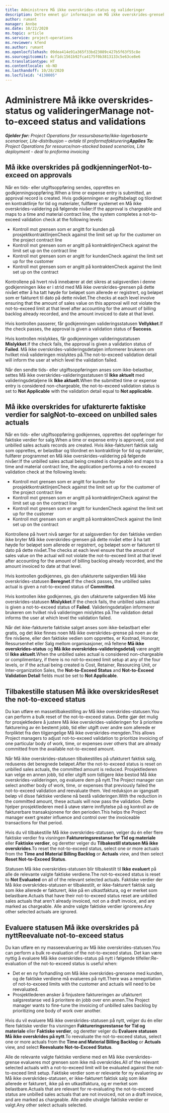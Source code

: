 ```yaml
---
title: Administrere Må ikke overskrides-status og valideringer
description: Dette emnet gir informasjon om Må ikke overskrides-grensekontrollene som utføres i Project Operations.
author: rumant
manager: Annbe
ms.date: 10/22/2020
ms.topic: article
ms.service: project-operations
ms.reviewer: kfend
ms.author: rumant
ms.openlocfilehash: 09dea414e91a365f33bd23089c427b5f63f55c8e
ms.sourcegitcommit: 4cf1dc1561b92fca4175f0b3813133c5e63ce8e6
ms.translationtype: HT
ms.contentlocale: nb-NO
ms.lasthandoff: 10/28/2020
ms.locfileid: "4130005"
---
```

# <a name="manage-not-to-exceed-status-and-validations"></a><span data-ttu-id="791fa-103">Administrere Må ikke overskrides-status og valideringer</span><span class="sxs-lookup"><span data-stu-id="791fa-103">Manage not-to-exceed status and validations</span></span> 

<span data-ttu-id="791fa-104">_**Gjelder for:** Project Operations for ressursbaserte/ikke-lagerbaserte scenarioer, Lite-distribusjon – avtale til proformafakturering_</span><span class="sxs-lookup"><span data-stu-id="791fa-104">_**Applies To:** Project Operations for resource/non-stocked based scenarios, Lite deployment - deal to proforma invoicing_</span></span>

## <a name="not-to-exceed-on-approvals"></a><span data-ttu-id="791fa-105">Må ikke overskrides på godkjenninger</span><span class="sxs-lookup"><span data-stu-id="791fa-105">Not-to-exceed on approvals</span></span>

<span data-ttu-id="791fa-106">Når en tids- eller utgiftsoppføring sendes, opprettes en godkjenningsoppføring.</span><span class="sxs-lookup"><span data-stu-id="791fa-106">When a time or expense entry is submitted, an approval record is created.</span></span> <span data-ttu-id="791fa-107">Hvis godkjenningen er avgiftsbelagt og tilordnet en kontraktlinje for tid og materialer, fullfører systemet en Må ikke overskrides-validering på følgende nivåer:</span><span class="sxs-lookup"><span data-stu-id="791fa-107">If the approval is chargeable and maps to a time and material contract line, the system completes a not-to-exceed validation check at the following levels:</span></span>

  - <span data-ttu-id="791fa-108">Kontroll mot grensen som er angitt for kunden på prosjektkontraktlinjen</span><span class="sxs-lookup"><span data-stu-id="791fa-108">Check against the limit set up for the customer on the project contract line</span></span>
  - <span data-ttu-id="791fa-109">Kontroll mot grensen som er angitt på kontraktlinjen</span><span class="sxs-lookup"><span data-stu-id="791fa-109">Check against the limit set up on the contract line</span></span>
  - <span data-ttu-id="791fa-110">Kontroll mot grensen som er angitt for kunden</span><span class="sxs-lookup"><span data-stu-id="791fa-110">Check against the limit set up for the customer</span></span>
  - <span data-ttu-id="791fa-111">Kontroll mot grensen som er angitt på kontrakten</span><span class="sxs-lookup"><span data-stu-id="791fa-111">Check against the limit set up on the contract</span></span>

<span data-ttu-id="791fa-112">Kontrollene på hvert nivå innebærer at det sikres at salgsverdien i denne godkjenningen ikke er i strid med Må ikke overskrides-grensen på dette nivået etter å ha tatt høyde for beløpet som allerede er registrert, og beløpet som er fakturert til dato på dette nivået.</span><span class="sxs-lookup"><span data-stu-id="791fa-112">The checks at each level involve ensuring that the amount of sales value on this approval will not violate the not-to-exceed limit at that level after accounting for the amount of billing backlog already recorded, and the amount invoiced to date at that level.</span></span>

<span data-ttu-id="791fa-113">Hvis kontrollen passerer, får godkjenningen valideringsstatusen **Vellykket**.</span><span class="sxs-lookup"><span data-stu-id="791fa-113">If the check passes, the approval is given a validation status of **Success**.</span></span>

<span data-ttu-id="791fa-114">Hvis kontrollen mislykkes, får godkjenningen valideringsstatusen **Mislykket**.</span><span class="sxs-lookup"><span data-stu-id="791fa-114">If the check fails, the approval is given a validation status of **Failed**.</span></span> <span data-ttu-id="791fa-115">Må ikke overskrides-valideringsdetaljen informerer brukeren om hvilket nivå valideringen mislyktes på.</span><span class="sxs-lookup"><span data-stu-id="791fa-115">The not-to-exceed validation detail will inform the user at which level the validation failed.</span></span>

<span data-ttu-id="791fa-116">Når den sendte tids- eller utgiftsoppføringen anses som ikke-belastbar, settes Må ikke overskrides-valideringsstatusen til **Ikke aktuelt** med valideringsdetaljene lik **Ikke aktuelt**.</span><span class="sxs-lookup"><span data-stu-id="791fa-116">When the submitted time or expense entry is considered non-chargeable, the not-to-exceed validation status is set to **Not Applicable** with the validation detail equal to **Not applicable**.</span></span>

## <a name="not-to-exceed-on-unbilled-sales-actuals"></a><span data-ttu-id="791fa-117">Må ikke overskrides for ufakturerte faktiske verdier for salg</span><span class="sxs-lookup"><span data-stu-id="791fa-117">Not-to-exceed on unbilled sales actuals</span></span>

<span data-ttu-id="791fa-118">Når en tids- eller utgiftsoppføring godkjennes, opprettes det oppføringer for faktiske verdier for salg.</span><span class="sxs-lookup"><span data-stu-id="791fa-118">When a time or expense entry is approved, cost and unbilled sales actuals records are created.</span></span> <span data-ttu-id="791fa-119">Hvis ikke-fakturert faktisk salg som opprettes, er belastbar og tilordnet en kontraktlinje for tid og materialer, fullfører programmet en Må ikke overskrides-validering på følgende nivåer:</span><span class="sxs-lookup"><span data-stu-id="791fa-119">If the unbilled sales actual being created is chargeable and maps to a time and material contract line, the application performs a not-to-exceed validation check at the following levels:</span></span>

  - <span data-ttu-id="791fa-120">Kontroll mot grensen som er angitt for kunden for prosjektkontraktlinjen</span><span class="sxs-lookup"><span data-stu-id="791fa-120">Check against the limit set up for the customer of the project contract line</span></span>
  - <span data-ttu-id="791fa-121">Kontroll mot grensen som er angitt på kontraktlinjen</span><span class="sxs-lookup"><span data-stu-id="791fa-121">Check against the limit set up on the contract line</span></span>
  - <span data-ttu-id="791fa-122">Kontroll mot grensen som er angitt for kunden</span><span class="sxs-lookup"><span data-stu-id="791fa-122">Check against the limit set up for the customer</span></span>
  - <span data-ttu-id="791fa-123">Kontroll mot grensen som er angitt på kontrakten</span><span class="sxs-lookup"><span data-stu-id="791fa-123">Check against the limit set up on the contract</span></span>

<span data-ttu-id="791fa-124">Kontrollene på hvert nivå sørger for at salgsverdien for den faktiske verdien ikke bryter Må ikke overskrides-grensen på dette nivået etter å ha tatt høyde for beløpet som allerede er registrert, og beløpet som er fakturert til dato på dette nivået.</span><span class="sxs-lookup"><span data-stu-id="791fa-124">The checks at each level ensure that the amount of sales value on the actual will not violate the not-to-exceed limit at that level after accounting for the amount of billing backlog already recorded, and the amount invoiced to date at that level.</span></span>

<span data-ttu-id="791fa-125">Hvis kontrollen godkjennes, gis den ufakturerte salgverdien Må ikke overskrides-statusen **Beregnet**.</span><span class="sxs-lookup"><span data-stu-id="791fa-125">If the check passes, the unbilled sales actual is given a not-to-exceed status of **Committed**.</span></span>

<span data-ttu-id="791fa-126">Hvis kontrollen ikke godkjennes, gis den ufakturerte salgverdien Må ikke overskrides-statusen **Mislykket**.</span><span class="sxs-lookup"><span data-stu-id="791fa-126">If the check fails, the unbilled sales actual is given a not-to-exceed status of **Failed**.</span></span> <span data-ttu-id="791fa-127">Valideringsdetaljen informerer brukeren om hvilket nivå valideringen mislyktes på.</span><span class="sxs-lookup"><span data-stu-id="791fa-127">The validation detail informs the user at which level the validation failed.</span></span>

<span data-ttu-id="791fa-128">Når det ikke-fakturerte faktiske salget anses som ikke-belastbart eller gratis, og det ikke finnes noen Må ikke overskrides-grense på noen av de fire nivåene, eller den faktiske vedien som opprettes, er Kostnad, Honorar, Ressursenhet eller Salg mellom organisasjoner, må feltene **Må ikke overskrides-status** og **Må ikke overskrides-valideringsdetalj** være angitt til **Ikke aktuelt**.</span><span class="sxs-lookup"><span data-stu-id="791fa-128">When the unbilled sales actual is considered non-chargeable or complimentary, if there is no not-to-exceed limit setup at any of the four levels, or if the actual being created is Cost, Retainer, Resourcing Unit, or Inter-organization Sales, the **Not-to-Exceed Status** and **Not-to-Exceed Validation Detail** fields must be set to **Not Applicable**.</span></span>

## <a name="reset-the-not-to-exceed-status"></a><span data-ttu-id="791fa-129">Tilbakestille statusen Må ikke overskrides</span><span class="sxs-lookup"><span data-stu-id="791fa-129">Reset the not-to-exceed status</span></span>

<span data-ttu-id="791fa-130">Du kan utføre en massetilbakestilling av Må ikke overskrides-statusen.</span><span class="sxs-lookup"><span data-stu-id="791fa-130">You can perform a bulk reset of the not-to-exceed status.</span></span> <span data-ttu-id="791fa-131">Dette gjør det mulig for prosjektledere å justere Må ikke overskrides-valideringen for å prioritere fakturering av én bestemt jobb, tid eller utgift over andre som allerede er forpliktet fra den tilgjengelige Må ikke overskrides-mengden.</span><span class="sxs-lookup"><span data-stu-id="791fa-131">This allows Project managers to adjust not-to-exceed validation to prioritize invoicing of one particular body of work, time, or expenses over others that are already committed from the available not-to-exceed amount.</span></span>

<span data-ttu-id="791fa-132">Når Må ikke overskrides-statusen tilbakestilles på ufakturert faktisk salg, reduseres det beregnede beløpet.</span><span class="sxs-lookup"><span data-stu-id="791fa-132">After the not-to-exceed status is reset on unbilled sales actuals, the committed amount is reduced.</span></span> <span data-ttu-id="791fa-133">Prosjektlederen kan velge en annen jobb, tid eller utgift som tidligere ikke bestod Må ikke overskrides-valideringen, og evaluere dem på nytt.</span><span class="sxs-lookup"><span data-stu-id="791fa-133">The Project manager can select another body of work, time, or expenses that previously failed the not-to-exceed validation and reevaluate them.</span></span> <span data-ttu-id="791fa-134">Ved reduksjon av igangsatt beløp vil disse faktiske verdiene nå bestå valideringen.</span><span class="sxs-lookup"><span data-stu-id="791fa-134">With the reduction in the committed amount, these actuals will now pass the validation.</span></span> <span data-ttu-id="791fa-135">Dette hjelper prosjektlederen med å utøve større innflytelse på og kontroll av de fakturerbare transaksjonene for den perioden.</span><span class="sxs-lookup"><span data-stu-id="791fa-135">This helps the Project manager exert greater influence and control over the invoiceable transactions for that period.</span></span>

<span data-ttu-id="791fa-136">Hvis du vil tilbakestille Må ikke overskrides-statusen, velger du én eller flere faktiske verdier fra visningen **Faktureringsrestanse for Tid og materiale** eller **Faktiske verdier**, og deretter velger du **Tilbakestill statusen Må ikke overskrides**.</span><span class="sxs-lookup"><span data-stu-id="791fa-136">To reset the not-to-exceed status, select one or more actuals from the **Time and Material Billing Backlog** or **Actuals** view, and then select **Reset Not-to-Exceed Status**.</span></span>

<span data-ttu-id="791fa-137">Statusen Må ikke overskrides-statusen blir tilbakestilt til **Ikke evaluert** på alle de relevante valgte faktiske verdiene.</span><span class="sxs-lookup"><span data-stu-id="791fa-137">The not-to-exceed status is reset to **Not Evaluated** on all of the relevant selected actuals.</span></span> <span data-ttu-id="791fa-138">Faktiske verdier der Må ikke overskrides-statusen er tilbakestilt, er ikke-fakturert faktisk salg som ikke allerede er fakturert, ikke på en utkastfaktura, og er merket som belastbare.</span><span class="sxs-lookup"><span data-stu-id="791fa-138">Actuals that have their not-to-exceed status reset are unbilled sales actuals that aren't already invoiced, not on a draft invoice, and are marked as chargeable.</span></span> <span data-ttu-id="791fa-139">Alle andre valgte faktiske verdier ignoreres.</span><span class="sxs-lookup"><span data-stu-id="791fa-139">Any other selected actuals are ignored.</span></span>

## <a name="reevaluate-not-to-exceed-status"></a><span data-ttu-id="791fa-140">Evaluere statusen Må ikke overskrides på nytt</span><span class="sxs-lookup"><span data-stu-id="791fa-140">Reevaluate not-to-exceed status</span></span>

<span data-ttu-id="791fa-141">Du kan utføre en ny masseevaluering av Må ikke overskrides-statusen.</span><span class="sxs-lookup"><span data-stu-id="791fa-141">You can perform a bulk re-evaluation of the not-to-exceed status.</span></span> <span data-ttu-id="791fa-142">Det kan være nyttig å evaluere Må ikke overskrides-status på nytt i følgende tilfeller:</span><span class="sxs-lookup"><span data-stu-id="791fa-142">Re-evaluation of the not-to-exceed status is useful when:</span></span>

  - <span data-ttu-id="791fa-143">Det er en ny forhandling om Må ikke overskrides-grensene med kunden, og de faktiske verdiene må evalueres på nytt.</span><span class="sxs-lookup"><span data-stu-id="791fa-143">There was a renegotiation of not-to-exceed limits with the customer and actuals will need to be reevaluated.</span></span>
  - <span data-ttu-id="791fa-144">Prosjektlederen ønsker å finjustere faktureringen av ufakturert salgsrestanse ved å prioritere én jobb over enn annen.</span><span class="sxs-lookup"><span data-stu-id="791fa-144">The Project manager wants to fine-tune the invoicing of unbilled sales backlog by prioritizing one body of work over another.</span></span>

<span data-ttu-id="791fa-145">Hvis du vil evaluere Må ikke overskrides-statusen på nytt, velger du én eller flere faktiske verdier fra visningen **Faktureringsrestanse for Tid og materiale** eller **Faktiske verdier**, og deretter velger du **Evaluere statusen Må ikke overskrides på nytt**.</span><span class="sxs-lookup"><span data-stu-id="791fa-145">To reevaluate the not-to-exceed status, select one or more actuals from the **Time and Material Billing Backlog** or **Actuals** view, and select **Reevaluate Not-to-Exceed Status**.</span></span>

<span data-ttu-id="791fa-146">Alle de relevante valgte faktiske verdiene med en Må ikke overskrides-grense evalueres mot grensen som ikke må overskrides.</span><span class="sxs-lookup"><span data-stu-id="791fa-146">All of the relevant selected actuals with a not-to-exceed limit will be evaluated against the not-to-exceed limit setup.</span></span> <span data-ttu-id="791fa-147">Faktiske verdier som er relevante for ny evaluering av Må ikke overskrides-statusen, er ikke-fakturert faktisk salg som ikke allerede er fakturert, ikke på en utkastfaktura, og er merket som belastbare.</span><span class="sxs-lookup"><span data-stu-id="791fa-147">Actuals that are relevant for re-evaluating the not-to-exceed status are unbilled sales actuals that are not invoiced, not on a draft invoice, and are marked as chargeable.</span></span> <span data-ttu-id="791fa-148">Alle andre utvalgte faktiske verdier er valgt.</span><span class="sxs-lookup"><span data-stu-id="791fa-148">Any other select actuals selected.</span></span>
